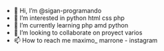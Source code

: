 - 👋 Hi, I’m @sigan-programando
- 👀 I’m interested in python html css php
- 🌱 I’m currently learning php amd python
- 💞️ I’m looking to collaborate on proyect varios
- 📫 How to reach me maximo_ marrone - instagram


<!---
sigan-programando/sigan-programando is a ✨ special ✨ repository because its `README.md` (this file) appears on your GitHub profile.
You can click the Preview link to take a look at your changes.
--->
